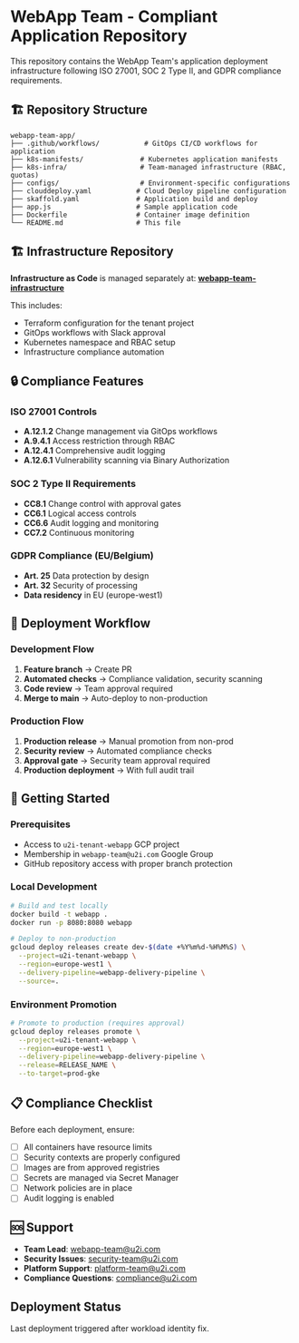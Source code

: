 # WebApp Team - Compliant Application Repository

This repository contains the WebApp Team's application deployment infrastructure following ISO 27001, SOC 2 Type II, and GDPR compliance requirements.

## 🏗️ Repository Structure

```
webapp-team-app/
├── .github/workflows/           # GitOps CI/CD workflows for application
├── k8s-manifests/              # Kubernetes application manifests
├── k8s-infra/                  # Team-managed infrastructure (RBAC, quotas)
├── configs/                    # Environment-specific configurations
├── clouddeploy.yaml           # Cloud Deploy pipeline configuration
├── skaffold.yaml              # Application build and deploy
├── app.js                     # Sample application code
├── Dockerfile                 # Container image definition
└── README.md                  # This file
```

## 🏗️ Infrastructure Repository

**Infrastructure as Code** is managed separately at:
**[webapp-team-infrastructure](https://github.com/u2i/webapp-team-infrastructure)**

This includes:
- Terraform configuration for the tenant project
- GitOps workflows with Slack approval
- Kubernetes namespace and RBAC setup
- Infrastructure compliance automation

## 🔒 Compliance Features

### ISO 27001 Controls
- **A.12.1.2** Change management via GitOps workflows
- **A.9.4.1** Access restriction through RBAC
- **A.12.4.1** Comprehensive audit logging
- **A.12.6.1** Vulnerability scanning via Binary Authorization

### SOC 2 Type II Requirements  
- **CC8.1** Change control with approval gates
- **CC6.1** Logical access controls
- **CC6.6** Audit logging and monitoring
- **CC7.2** Continuous monitoring

### GDPR Compliance (EU/Belgium)
- **Art. 25** Data protection by design
- **Art. 32** Security of processing
- **Data residency** in EU (europe-west1)

## 🚀 Deployment Workflow

### Development Flow
1. **Feature branch** → Create PR
2. **Automated checks** → Compliance validation, security scanning
3. **Code review** → Team approval required
4. **Merge to main** → Auto-deploy to non-production

### Production Flow  
1. **Production release** → Manual promotion from non-prod
2. **Security review** → Automated compliance checks
3. **Approval gate** → Security team approval required
4. **Production deployment** → With full audit trail

## 🔧 Getting Started

### Prerequisites
- Access to `u2i-tenant-webapp` GCP project
- Membership in `webapp-team@u2i.com` Google Group
- GitHub repository access with proper branch protection

### Local Development
```bash
# Build and test locally
docker build -t webapp .
docker run -p 8080:8080 webapp

# Deploy to non-production  
gcloud deploy releases create dev-$(date +%Y%m%d-%H%M%S) \
  --project=u2i-tenant-webapp \
  --region=europe-west1 \
  --delivery-pipeline=webapp-delivery-pipeline \
  --source=.
```

### Environment Promotion
```bash
# Promote to production (requires approval)
gcloud deploy releases promote \
  --project=u2i-tenant-webapp \
  --region=europe-west1 \
  --delivery-pipeline=webapp-delivery-pipeline \
  --release=RELEASE_NAME \
  --to-target=prod-gke
```

## 📋 Compliance Checklist

Before each deployment, ensure:
- [ ] All containers have resource limits
- [ ] Security contexts are properly configured
- [ ] Images are from approved registries
- [ ] Secrets are managed via Secret Manager
- [ ] Network policies are in place
- [ ] Audit logging is enabled

## 🆘 Support

- **Team Lead**: webapp-team@u2i.com
- **Security Issues**: security-team@u2i.com  
- **Platform Support**: platform-team@u2i.com
- **Compliance Questions**: compliance@u2i.com

## Deployment Status

Last deployment triggered after workload identity fix.
